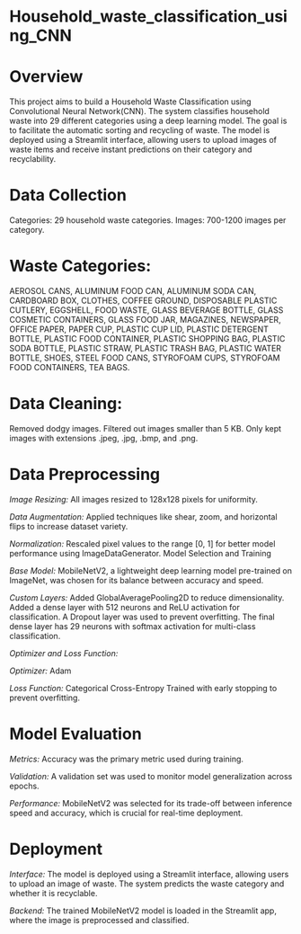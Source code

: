 # Household_waste_classification_using_CNN
# Overview
This project aims to build a Household Waste Classification using Convolutional Neural Network(CNN). The system classifies household waste into 29 different categories using a deep learning model. The goal is to facilitate the automatic sorting and recycling of waste. The model is deployed using a Streamlit interface, allowing users to upload images of waste items and receive instant predictions on their category and recyclability.

# Data Collection
Categories: 29 household waste categories.
Images: 700-1200 images per category.

# Waste Categories:
AEROSOL CANS, ALUMINUM FOOD CAN, ALUMINUM SODA CAN, CARDBOARD BOX, CLOTHES, COFFEE GROUND, DISPOSABLE PLASTIC CUTLERY, EGGSHELL, FOOD WASTE, GLASS BEVERAGE BOTTLE, GLASS COSMETIC CONTAINERS, GLASS FOOD JAR, MAGAZINES, NEWSPAPER, OFFICE PAPER, PAPER CUP, PLASTIC CUP LID, PLASTIC DETERGENT BOTTLE, PLASTIC FOOD CONTAINER, PLASTIC SHOPPING BAG, PLASTIC SODA BOTTLE, PLASTIC STRAW, PLASTIC TRASH BAG, PLASTIC WATER BOTTLE, SHOES, STEEL FOOD CANS, STYROFOAM CUPS, STYROFOAM FOOD CONTAINERS, TEA BAGS.

# Data Cleaning:
Removed dodgy images.
Filtered out images smaller than 5 KB.
Only kept images with extensions .jpeg, .jpg, .bmp, and .png.

# Data Preprocessing
*Image Resizing:* All images resized to 128x128 pixels for uniformity.

*Data Augmentation:* Applied techniques like shear, zoom, and horizontal flips to increase dataset variety.

*Normalization:* Rescaled pixel values to the range [0, 1] for better model performance using ImageDataGenerator.
Model Selection and Training

*Base Model:* MobileNetV2, a lightweight deep learning model pre-trained on ImageNet, was chosen for its balance between accuracy and speed.

*Custom Layers:*
Added GlobalAveragePooling2D to reduce dimensionality.
Added a dense layer with 512 neurons and ReLU activation for classification.
A Dropout layer was used to prevent overfitting.
The final dense layer has 29 neurons with softmax activation for multi-class classification.

*Optimizer and Loss Function:*

*Optimizer:* Adam

*Loss Function:* Categorical Cross-Entropy
Trained with early stopping to prevent overfitting.

# Model Evaluation

*Metrics:* Accuracy was the primary metric used during training.

*Validation:* A validation set was used to monitor model generalization across epochs.

*Performance:* MobileNetV2 was selected for its trade-off between inference speed and accuracy, which is crucial for real-time deployment.

# Deployment

*Interface:* The model is deployed using a Streamlit interface, allowing users to upload an image of waste. The system predicts the waste category and whether it is recyclable.

*Backend:* The trained MobileNetV2 model is loaded in the Streamlit app, where the image is preprocessed and classified.
